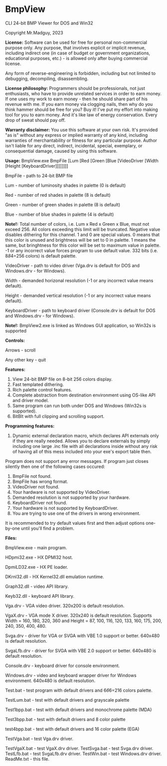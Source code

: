 # BmpView
CLI 24-bit BMP Viewer for DOS and Win32

Copyright Mr.Madguy, 2023

**License:** Software can be used for free for personal non-commercial purpose only. Any purpose, that involves explicit or implicit revenue, including indirect one (in case of budget or government organizations, educational purposes, etc.) - is allowed only after buying commercial license.

Any form of reverse-engineering is forbidden, including but not limited to debugging, decompiling, disassembling.

**License philosophy:** Programmers should be professionals, not just enthusiasts, who have to provide unrelated services in order to earn money. If one uses my work to earn money - then he should share part of his revenue with me. If you earn money via clogging nails, then why do you think hammer should be free for you? Buy it! I've put my effort into making tool for you to earn money. And it's like law of energy conservation. Every drop of sweat should pay off.

**Warranty disclaimer:** You use this software at your own risk. It's provided "as is" without any express or implied warranty of any kind, including warranties of merchantability or fitness for any particular purpose. Author isn't liable for any direct, indirect, incidental, special, exemplary, or consequential damage, caused by using this software.

**Usage:** BmpView.exe BmpFile [Lum [Red [Green [Blue [VideoDriver [Width [Height [KeyboardDriver]]]]]]]]

  BmpFile - path to 24-bit BMP file  
  
  Lum - number of luminosity shades in palette (0 is default)
  
  Red - number of red shades in palette (8 is default)
  
  Green - number of green shades in palette (8 is default)
  
  Blue - number of blue shades in palette (4 is default)
  
**Note!:** Total number of colors, i.e. Lum x Red x Green x Blue, must not exceed 256. All colors exceeding this limit will be truncated. Negative value disables dithering for this channel. 1 and 0 are special values. 0 means that this color is unused and brightness will be set to 0 in palette. 1 means the same, but bringhtness for this color will be set to maximum value in palette. -1 or any incorrect value forces program to use default value. 332 bits (i.e. 8*8*4=256 colors) is default palette.

  VideoDriver - path to video driver (Vga.drv is default for DOS and Windows.drv - for Windows).
  
  Width - demanded horizonal resolution (-1 or any incorrect value means default).
  
  Height - demanded vertical resolution (-1 or any incorrect value means default).
  
  KeyboardDriver - path to keyboard driver (Console.drv is default for DOS and Windows.drv - for Windows).
  
**Note!:** BmpView2.exe is linked as Windows GUI application, so Win32s is supported

**Controls:**

  Arrows - scroll
  
  Any other key - quit
  
**Features:**

  1) View 24-bit BMP file on 8-bit 256 colors display.
  2) Fast templated dithering.
  3) Rich palette control features.
  4) Complete abstraction from destination environment using OS-like API and driver model.
  5) Same program can run both under DOS and Windows (Win32s is supported).
  6) BitBlt with full clipping and scrolling support.
     
**Programming features:**
  1) Dynamic external declaration macro, which declares API externals only if they are really needed. Allows you to declare externals by simply including one large .inc file with all declarations inside without any risk of having all of this mess included into your exe's export table then.
     
Program does not support any error messages. If program just closes silently then one of the following cases occured:
  1) BmpFile not found.
  2) BmpFile has wrong format.
  3) VideoDriver not found.
  4) Your hardware is not supported by VideoDriver.
  5) Demanded resolution is not supported by your hardware.
  6) KeyboardDriver not found.
  7) Your hardware is not supported by KeyboardDriver.
  8) You are trying to use one of the drivers in wrong environment.
     
It is recommended to try default values first and then adjust options one-by-one until you'll find a problem.

**Files:**

  BmpView.exe - main program.
  
  HDpmi32.exe - HX DPMI32 host.
  
  DpmiLD32.exe - HX PE loader.
  
  DKrnl32.dll - HX Kernel32.dll emulation runtime.
  
  Graph32.dll - video API library.
  
  Keyb32.dll - keyboard API library.
  
  Vga.drv - VGA video driver. 320x200 is default resolution.
  
  VgaX.drv - VGA mode X driver. 320x240 is default resolution. Supports Width = 160, 180, 320, 360 and Height = 87, 100, 116, 120, 133, 160, 175, 200, 240, 350, 400, 480.
  
  Svga.drv - driver for VGA or SVGA with VBE 1.0 support or better. 640x480 is default resolution.
  
  SvgaLfb.drv - driver for SVGA with VBE 2.0 support or better. 640x480 is default resolution.
  
  Console.drv - keyboard driver for console environment.
  
  Windows.drv - video and keyboard wrapper driver for Windows environment. 640x480 is default resolution.
  
  Test.bat - test program with default drivers and 6*6*6=216 colors palette.
  
  TestLum.bat - test with default drivers and grayscale palette
  
  Test1bpp.bat - test with default drivers and monochrome palette (MDA)
  
  Test3bpp.bat - test with default drivers and 8 color palette
  
  test4bpp.bat - test with default drivers and 16 color palette (EGA)
  
  TestVga.bat - test Vga.drv driver.
  
  TestVgaX.bat - test VgaX.drv driver.
  TestSvga.bat - test Svga.drv driver.
  TestLfb.bat - test SvgaLfb.drv driver.
  TestWin.bat - test Windows.drv driver.
  ReadMe.txt - this file.
